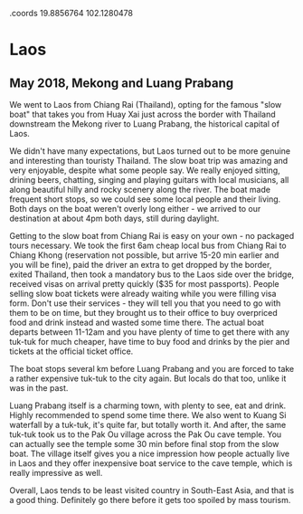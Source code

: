 .coords 19.8856764 102.1280478

# Laos
## May 2018, Mekong and Luang Prabang

We went to Laos from Chiang Rai (Thailand), opting for the famous "slow boat" that takes you from Huay Xai
just across the border with Thailand downstream the Mekong river to Luang Prabang, the historical capital
of Laos.

We didn't have many expectations, but Laos turned out to be more genuine and interesting than touristy Thailand.
The slow boat trip was amazing and very enjoyable, despite what some people say. We really enjoyed
sitting, drining beers, chatting, singing and playing guitars with local musicians, all along beautiful hilly and rocky scenery
along the river. The boat made frequent short stops, so we could see some local people and their living.
Both days on the boat weren't overly long either - we arrived to our destination at about 4pm both days,
still during daylight.

Getting to the slow boat from Chiang Rai is easy on your own - no packaged tours necessary. We took the first
6am cheap local bus from Chiang Rai to Chiang Khong (reservation not possible, but arrive 15-20 min earlier and
you will be fine), paid the driver an extra to get dropped by the border, exited Thailand, then
took a mandatory bus to the Laos side over the bridge, received visas on arrival pretty quickly ($35 for most passports).
People selling slow boat tickets were already waiting while you were filling visa form. Don't use their
services - they will tell you that you need to go with them to be on time, but they brought us to
their office to buy overpriced food and drink instead and wasted some time there. The actual boat
departs between 11-12am and you have plenty of time to get there with any tuk-tuk for much cheaper,
have time to buy food and drinks by the pier and tickets at the official ticket office.

The boat stops several km before Luang Prabang and you are forced to take a rather expensive tuk-tuk
to the city again. But locals do that too, unlike it was in the past.

Luang Prabang itself is a charming town, with plenty to see, eat and drink. Highly recommended to spend 
some time there. We also went to Kuang Si waterfall by a tuk-tuk, it's quite far, but totally worth it.
And after, the same tuk-tuk took us to the Pak Ou village across the Pak Ou cave temple. You can actually
see the temple some 30 min before final stop from the slow boat. The village itself gives you
a nice impression how people actually live in Laos and they offer inexpensive boat service to the
cave temple, which is really impressive as well.

Overall, Laos tends to be least visited country in South-East Asia, and that is a good thing.
Definitely go there before it gets too spoiled by mass tourism.
